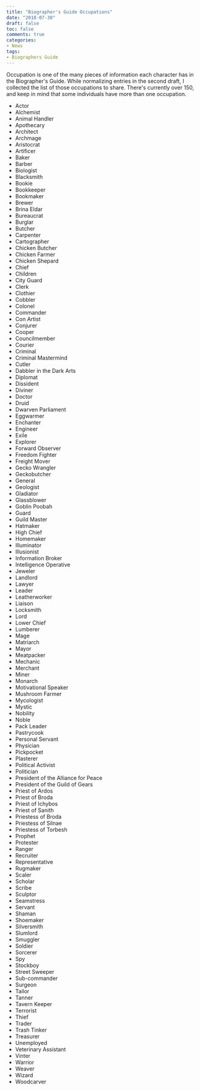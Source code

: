```yaml
---
title: "Biographer's Guide Occupations"
date: "2018-07-30"
draft: false
toc: false
comments: true
categories:
- News
tags:
- Biographers Guide
---
```


Occupation is one of the many pieces of information each character has in the Biographer's Guide. While normalizing entries in the second draft, I collected the list of those occupations to share. There's currently over 150, and keep in mind that some individuals have more than one occupation.

<!--more-->

* Actor
* Alchemist
* Animal Handler
* Apothecary
* Architect
* Archmage
* Aristocrat
* Artificer
* Baker
* Barber
* Biologist
* Blacksmith
* Bookie
* Bookkeeper
* Bookmaker
* Brewer
* Brina Eldar
* Bureaucrat
* Burglar
* Butcher
* Carpenter
* Cartographer
* Chicken Butcher
* Chicken Farmer
* Chicken Shepard
* Chief
* Children
* City Guard
* Clerk
* Clothier
* Cobbler
* Colonel
* Commander
* Con Artist
* Conjurer
* Cooper
* Councilmember
* Courier
* Criminal
* Criminal Mastermind
* Cutler
* Dabbler in the Dark Arts
* Diplomat
* Dissident
* Diviner
* Doctor
* Druid
* Dwarven Parliament
* Eggwarmer
* Enchanter
* Engineer
* Exile
* Explorer
* Forward Observer
* Freedom Fighter
* Freight Mover
* Gecko Wrangler
* Geckobutcher
* General
* Geologist
* Gladiator
* Glassblower
* Goblin Poobah
* Guard
* Guild Master
* Hatmaker
* High Chief
* Homemaker
* Illuminator
* Illusionist
* Information Broker
* Intelligence Operative
* Jeweler
* Landlord
* Lawyer
* Leader
* Leatherworker
* Liaison
* Locksmith
* Lord
* Lower Chief
* Lumberer
* Mage
* Matriarch
* Mayor
* Meatpacker
* Mechanic
* Merchant
* Miner
* Monarch
* Motivational Speaker
* Mushroom Farmer
* Mycologist
* Mystic
* Nobility
* Noble
* Pack Leader
* Pastrycook
* Personal Servant
* Physician
* Pickpocket
* Plasterer
* Political Activist
* Politician
* President of the Alliance for Peace
* President of the Guild of Gears
* Priest of Ardos
* Priest of Broda
* Priest of Ichybos
* Priest of Sanith
* Priestess of Broda
* Priestess of Silnae
* Priestess of Torbesh
* Prophet
* Protester
* Ranger
* Recruiter
* Representative
* Rugmaker
* Scaler
* Scholar
* Scribe
* Sculptor
* Seamstress
* Servant
* Shaman
* Shoemaker
* Silversmith
* Slumlord
* Smuggler
* Soldier
* Sorcerer
* Spy
* Stockboy
* Street Sweeper
* Sub-commander
* Surgeon
* Tailor
* Tanner
* Tavern Keeper
* Terrorist
* Thief
* Trader
* Trash Tinker
* Treasurer
* Unemployed
* Veterinary Assistant
* Vinter
* Warrior
* Weaver
* Wizard
* Woodcarver
